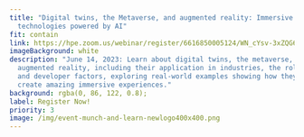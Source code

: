 ```yaml
---
title: "Digital twins, the Metaverse, and augmented reality: Immersive
  technologies powered by AI"
fit: contain
link: https://hpe.zoom.us/webinar/register/6616850005124/WN_cYsv-3xZQG6GOXimfZ9Xfw
imageBackground: white
description: "June 14, 2023: Learn about digital twins, the metaverse, and
  augmented reality, including their application in industries, the role of AI,
  and developer factors, exploring real-world examples showing how they can
  create amazing immersive experiences."
background: rgba(0, 86, 122, 0.8);
label: Register Now!
priority: 3
image: /img/event-munch-and-learn-newlogo400x400.png
---
```

